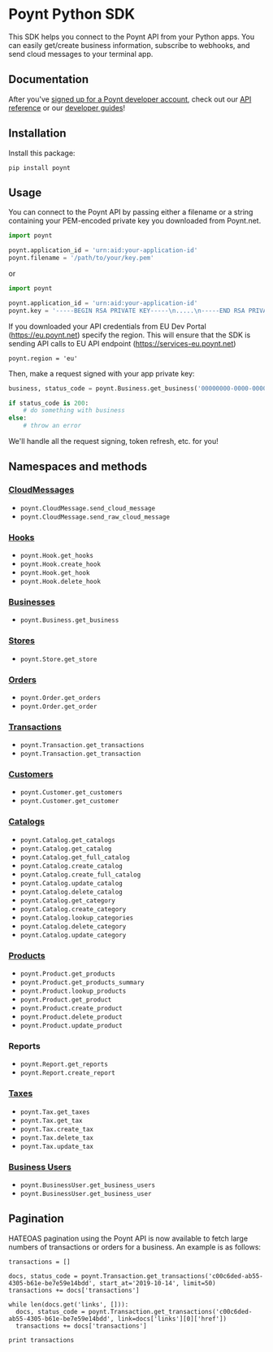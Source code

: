 # Poynt Python SDK

This SDK helps you connect to the Poynt API from your Python apps. You can easily get/create business information, subscribe to webhooks, and send cloud messages to your terminal app.

## Documentation

After you've [signed up for a Poynt developer account](https://poynt.net/auth/signup/developer), check out our [API reference](https://poynt.com/docs/api/) or our [developer guides](https://poynt.com/tag/guides/)!

## Installation

Install this package:

```
pip install poynt
```

## Usage

You can connect to the Poynt API by passing either a filename or a string containing your PEM-encoded private key you downloaded from Poynt.net.

```python
import poynt

poynt.application_id = 'urn:aid:your-application-id'
poynt.filename = '/path/to/your/key.pem'
```
or

```python
import poynt

poynt.application_id = 'urn:aid:your-application-id'
poynt.key = '-----BEGIN RSA PRIVATE KEY-----\n.....\n-----END RSA PRIVATE KEY-----'
```
If you downloaded your API credentials from EU Dev Portal (https://eu.poynt.net) specify the region. This will ensure that the SDK is sending API calls to EU API endpoint (https://services-eu.poynt.net)

```poynt
poynt.region = 'eu'
```

Then, make a request signed with your app private key:

```python
business, status_code = poynt.Business.get_business('00000000-0000-0000-0000-000000000000')

if status_code is 200:
    # do something with business
else:
    # throw an error
```

We'll handle all the request signing, token refresh, etc. for you!

## Namespaces and methods

### [CloudMessages](https://poynt.com/docs/api/#cloudmessages-index)

* `poynt.CloudMessage.send_cloud_message`
* `poynt.CloudMessage.send_raw_cloud_message`

### [Hooks](https://poynt.com/docs/api/#hooks-index)

* `poynt.Hook.get_hooks`
* `poynt.Hook.create_hook`
* `poynt.Hook.get_hook`
* `poynt.Hook.delete_hook`

### [Businesses](https://poynt.com/docs/api/#businesses-index)

* `poynt.Business.get_business`

### [Stores](https://poynt.com/docs/api/#stores-index)

* `poynt.Store.get_store`

### [Orders](https://poynt.com/docs/api/#orders-index)

* `poynt.Order.get_orders`
* `poynt.Order.get_order`

### [Transactions](https://poynt.com/docs/api/#transactions-index)

* `poynt.Transaction.get_transactions`
* `poynt.Transaction.get_transaction`

### [Customers](https://poynt.com/docs/api/#customers-index)

* `poynt.Customer.get_customers`
* `poynt.Customer.get_customer`

### [Catalogs](https://poynt.com/docs/api/#catalogs-index)

* `poynt.Catalog.get_catalogs`
* `poynt.Catalog.get_catalog`
* `poynt.Catalog.get_full_catalog`
* `poynt.Catalog.create_catalog`
* `poynt.Catalog.create_full_catalog`
* `poynt.Catalog.update_catalog`
* `poynt.Catalog.delete_catalog`
* `poynt.Catalog.get_category`
* `poynt.Catalog.create_category`
* `poynt.Catalog.lookup_categories`
* `poynt.Catalog.delete_category`
* `poynt.Catalog.update_category`

### [Products](https://poynt.com/docs/api/#products-index)

* `poynt.Product.get_products`
* `poynt.Product.get_products_summary`
* `poynt.Product.lookup_products`
* `poynt.Product.get_product`
* `poynt.Product.create_product`
* `poynt.Product.delete_product`
* `poynt.Product.update_product`

### Reports

* `poynt.Report.get_reports`
* `poynt.Report.create_report`

### [Taxes](https://poynt.com/docs/api/#taxes-index)

* `poynt.Tax.get_taxes`
* `poynt.Tax.get_tax`
* `poynt.Tax.create_tax`
* `poynt.Tax.delete_tax`
* `poynt.Tax.update_tax`

### [Business Users](https://poynt.com/docs/api/#business-users-index)

* `poynt.BusinessUser.get_business_users`
* `poynt.BusinessUser.get_business_user`

## Pagination

HATEOAS pagination using the Poynt API is now available to fetch large numbers of transactions or orders for a business. An example is as follows:

```
transactions = []

docs, status_code = poynt.Transaction.get_transactions('c00c6ded-ab55-4305-b61e-be7e59e14bdd', start_at='2019-10-14', limit=50)
transactions += docs['transactions']

while len(docs.get('links', [])):
  docs, status_code = poynt.Transaction.get_transactions('c00c6ded-ab55-4305-b61e-be7e59e14bdd', link=docs['links'][0]['href'])
  transactions += docs['transactions']

print transactions
```
